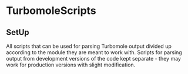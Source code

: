 # TurbomoleScripts
## SetUp
All scripts that can be used for parsing Turbomole output divided up
according to the module they are meant to work with. Scripts for parsing 
output from development versions of the code kept separate - they may 
work for production versions with slight modification. 
